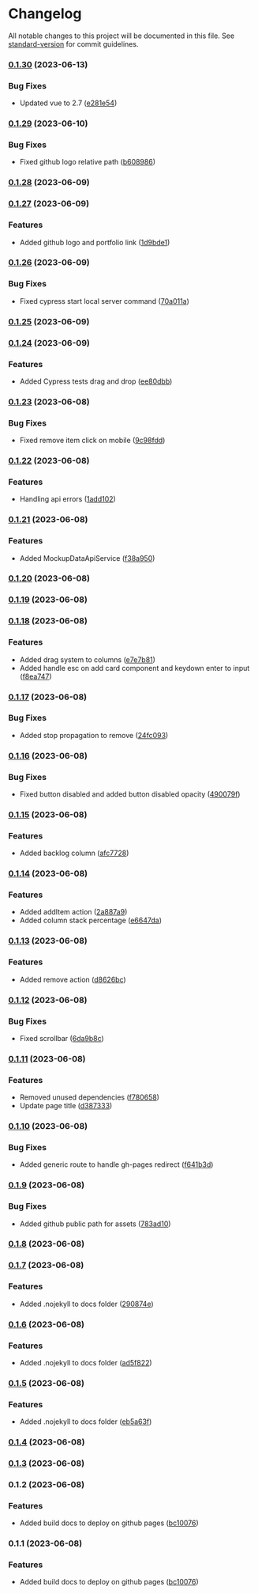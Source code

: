 # Changelog

All notable changes to this project will be documented in this file. See [standard-version](https://github.com/conventional-changelog/standard-version) for commit guidelines.

### [0.1.30](https://github.com/igortrinidad/kanban-board-code-test/compare/v0.1.29...v0.1.30) (2023-06-13)


### Bug Fixes

* Updated vue to 2.7 ([e281e54](https://github.com/igortrinidad/kanban-board-code-test/commit/e281e5449c59c24d046faff729c4786987cab128))

### [0.1.29](https://github.com/igortrinidad/kanban-board-code-test/compare/v0.1.28...v0.1.29) (2023-06-10)


### Bug Fixes

* Fixed github logo relative path ([b608986](https://github.com/igortrinidad/kanban-board-code-test/commit/b60898665c4a8eec08b820a325afdbed660013c5))

### [0.1.28](https://github.com/igortrinidad/kanban-board-code-test/compare/v0.1.27...v0.1.28) (2023-06-09)

### [0.1.27](https://github.com/igortrinidad/kanban-board-code-test/compare/v0.1.26...v0.1.27) (2023-06-09)


### Features

* Added github logo and portfolio link ([1d9bde1](https://github.com/igortrinidad/kanban-board-code-test/commit/1d9bde1d092e62d7057744617385b2892e77773a))

### [0.1.26](https://github.com/igortrinidad/kanban-board-code-test/compare/v0.1.25...v0.1.26) (2023-06-09)


### Bug Fixes

* Fixed cypress start local server command ([70a011a](https://github.com/igortrinidad/kanban-board-code-test/commit/70a011aad8470853f180929721caee018cca80ab))

### [0.1.25](https://github.com/igortrinidad/kanban-board-code-test/compare/v0.1.24...v0.1.25) (2023-06-09)

### [0.1.24](https://github.com/igortrinidad/kanban-board-code-test/compare/v0.1.23...v0.1.24) (2023-06-09)


### Features

* Added Cypress tests drag and drop ([ee80dbb](https://github.com/igortrinidad/kanban-board-code-test/commit/ee80dbbd385dd36e1d8e4b0c54030ae2c5aac4e6))

### [0.1.23](https://github.com/igortrinidad/kanban-board-code-test/compare/v0.1.22...v0.1.23) (2023-06-08)


### Bug Fixes

* Fixed remove item click on mobile ([9c98fdd](https://github.com/igortrinidad/kanban-board-code-test/commit/9c98fdd812977dca2580c0d78483a47963eb15fe))

### [0.1.22](https://github.com/igortrinidad/kanban-board-code-test/compare/v0.1.21...v0.1.22) (2023-06-08)


### Features

* Handling api errors ([1add102](https://github.com/igortrinidad/kanban-board-code-test/commit/1add1027e10e2f63d5008ec687c09094061d916f))

### [0.1.21](https://github.com/igortrinidad/kanban-board-code-test/compare/v0.1.20...v0.1.21) (2023-06-08)


### Features

* Added MockupDataApiService ([f38a950](https://github.com/igortrinidad/kanban-board-code-test/commit/f38a9500ad6b6496858bcc36a6dcdd4cd7521cae))

### [0.1.20](https://github.com/igortrinidad/kanban-board-code-test/compare/v0.1.19...v0.1.20) (2023-06-08)

### [0.1.19](https://github.com/igortrinidad/kanban-board-code-test/compare/v0.1.18...v0.1.19) (2023-06-08)

### [0.1.18](https://github.com/igortrinidad/kanban-board-code-test/compare/v0.1.17...v0.1.18) (2023-06-08)


### Features

* Added drag system to columns ([e7e7b81](https://github.com/igortrinidad/kanban-board-code-test/commit/e7e7b813f6fdf900182c5947003e007aba75d3b0))
* Added handle esc on add card component and keydown enter to input ([f8ea747](https://github.com/igortrinidad/kanban-board-code-test/commit/f8ea747011c3e6f14852aef7458ba2ce0149a45c))

### [0.1.17](https://github.com/igortrinidad/kanban-board-code-test/compare/v0.1.16...v0.1.17) (2023-06-08)


### Bug Fixes

* Added stop propagation to remove ([24fc093](https://github.com/igortrinidad/kanban-board-code-test/commit/24fc09379ecc7c32e2ffb3156ed8fc8981d8cf5b))

### [0.1.16](https://github.com/igortrinidad/kanban-board-code-test/compare/v0.1.15...v0.1.16) (2023-06-08)


### Bug Fixes

* Fixed button disabled and added button disabled opacity ([490079f](https://github.com/igortrinidad/kanban-board-code-test/commit/490079f51a02f257ebc66e59e87263d89f007e04))

### [0.1.15](https://github.com/igortrinidad/kanban-board-code-test/compare/v0.1.14...v0.1.15) (2023-06-08)


### Features

* Added backlog column ([afc7728](https://github.com/igortrinidad/kanban-board-code-test/commit/afc77287ae89d77c7cf622696f6358cd8a62e864))

### [0.1.14](https://github.com/igortrinidad/kanban-board-code-test/compare/v0.1.13...v0.1.14) (2023-06-08)


### Features

* Added addItem action ([2a887a9](https://github.com/igortrinidad/kanban-board-code-test/commit/2a887a986fb7996e01247423fbb1ea02d766e82e))
* Added column stack percentage ([e6647da](https://github.com/igortrinidad/kanban-board-code-test/commit/e6647daf4b4b5418e4318f825784382fcd549749))

### [0.1.13](https://github.com/igortrinidad/kanban-board-code-test/compare/v0.1.12...v0.1.13) (2023-06-08)


### Features

* Added remove action ([d8626bc](https://github.com/igortrinidad/kanban-board-code-test/commit/d8626bc4487f7525308d0ab5901e6e10be90f707))

### [0.1.12](https://github.com/igortrinidad/kanban-board-code-test/compare/v0.1.11...v0.1.12) (2023-06-08)


### Bug Fixes

* Fixed scrollbar ([6da9b8c](https://github.com/igortrinidad/kanban-board-code-test/commit/6da9b8cc69c911901c29aa5c078956afec65126a))

### [0.1.11](https://github.com/igortrinidad/kanban-board-code-test/compare/v0.1.10...v0.1.11) (2023-06-08)


### Features

* Removed unused dependencies ([f780658](https://github.com/igortrinidad/kanban-board-code-test/commit/f780658d7dc3def037fbcdf3af94144a1a808367))
* Update page title ([d387333](https://github.com/igortrinidad/kanban-board-code-test/commit/d38733320334ded237394439ce31d3fc55c1034e))

### [0.1.10](https://github.com/igortrinidad/kanban-board-code-test/compare/v0.1.9...v0.1.10) (2023-06-08)


### Bug Fixes

* Added generic route to handle gh-pages redirect ([f641b3d](https://github.com/igortrinidad/kanban-board-code-test/commit/f641b3d398e4969bfc12684ad920fb040a38a8e4))

### [0.1.9](https://github.com/igortrinidad/kanban-board-code-test/compare/v0.1.8...v0.1.9) (2023-06-08)


### Bug Fixes

* Added github public path for assets ([783ad10](https://github.com/igortrinidad/kanban-board-code-test/commit/783ad1074c8052e55d4aa4a5d706d2ab525f75dc))

### [0.1.8](https://github.com/igortrinidad/kanban-board-code-test/compare/v0.1.7...v0.1.8) (2023-06-08)

### [0.1.7](https://github.com/igortrinidad/kanban-board-code-test/compare/v0.1.6...v0.1.7) (2023-06-08)


### Features

* Added .nojekyll to docs folder ([290874e](https://github.com/igortrinidad/kanban-board-code-test/commit/290874ea389a16b5afa92b9477156e484746be27))

### [0.1.6](https://github.com/igortrinidad/kanban-board-code-test/compare/v0.1.5...v0.1.6) (2023-06-08)


### Features

* Added .nojekyll to docs folder ([ad5f822](https://github.com/igortrinidad/kanban-board-code-test/commit/ad5f8223ef253ca3272fd63eb91c777bc59f1523))

### [0.1.5](https://github.com/igortrinidad/kanban-board-code-test/compare/v0.1.4...v0.1.5) (2023-06-08)


### Features

* Added .nojekyll to docs folder ([eb5a63f](https://github.com/igortrinidad/kanban-board-code-test/commit/eb5a63f6a6d45248c4ee939a3b587c9c9f9cfc1f))

### [0.1.4](https://github.com/igortrinidad/kanban-board-code-test/compare/v0.1.3...v0.1.4) (2023-06-08)

### [0.1.3](https://github.com/igortrinidad/kanban-board-code-test/compare/v0.1.2...v0.1.3) (2023-06-08)

### 0.1.2 (2023-06-08)


### Features

* Added build docs to deploy on github pages ([bc10076](https://github.com/igortrinidad/kanban-board-code-test/commit/bc10076e80fcf05e97732f6fad408db3b3aa2264))

### 0.1.1 (2023-06-08)


### Features

* Added build docs to deploy on github pages ([bc10076](https://github.com/igortrinidad/kanban-board-code-test/commit/bc10076e80fcf05e97732f6fad408db3b3aa2264))
